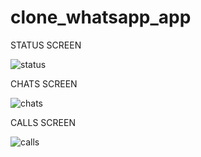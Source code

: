 # clone_whatsapp_app

STATUS SCREEN

![status](https://github.com/alperenyilmaz47/clone_whatsapp_app/assets/112612143/79a16050-1fc5-4a88-853a-13006212e5d5)

CHATS SCREEN

![chats](https://github.com/alperenyilmaz47/clone_whatsapp_app/assets/112612143/04303be5-0e8c-453e-9e08-b62a5d680d64)

CALLS SCREEN

![calls](https://github.com/alperenyilmaz47/clone_whatsapp_app/assets/112612143/822d4181-1f08-49b6-bf1e-8eee1dcf58a7)
